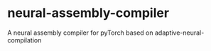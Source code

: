 # neural-assembly-compiler
A neural assembly compiler for pyTorch based on adaptive-neural-compilation
